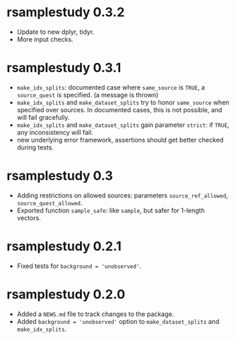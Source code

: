 # rsamplestudy 0.3.2

* Update to new dplyr, tidyr.
* More input checks.

# rsamplestudy 0.3.1

* `make_idx_splits`: documented case where `same_source` is `TRUE`, a `source_quest` is specified. (a message is thrown)
* `make_idx_splits` and `make_dataset_splits` try to honor `same_source` when specified over sources. In documented cases, this is not possible, and will fail gracefully.
* `make_idx_splits` and `make_dataset_splits` gain parameter `strict`: if `TRUE`, any inconsistency will fail.
* new underlying error framework, assertions should get better checked during tests.

# rsamplestudy 0.3

* Adding restrictions on allowed sources: parameters `source_ref_allowed`, `source_quest_allowed`.
* Exported function `sample_safe`: like `sample`, but safer for 1-length vectors.

# rsamplestudy 0.2.1

* Fixed tests for `background = 'unobserved'`.

# rsamplestudy 0.2.0

* Added a `NEWS.md` file to track changes to the package.
* Added `background = 'unobserved'` option to `make_dataset_splits` and `make_idx_splits`.
